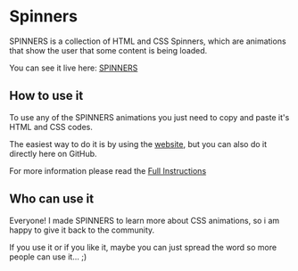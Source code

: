 # Spinners
SPINNERS is a collection of HTML and CSS Spinners, which are animations that show the user that some content is being loaded.

You can see it live here: [SPINNERS](https://boguz.github.io/Spinners)

## How to use it
To use any of the SPINNERS animations you just need to copy and paste it's HTML and CSS codes.

The easiest way to do it is by using the [website](https://boguz.github.io/Spinners), but you can also do it directly here on GitHub.

For more information please read the [Full Instructions](https://github.com/boguz/Spinners/blob/master/instructions.md)

## Who can use it
Everyone! I made SPINNERS to learn more about CSS animations, so i am happy to give it back to the community.

If you use it or if you like it, maybe you can just spread the word so more people can use it...   ;)


